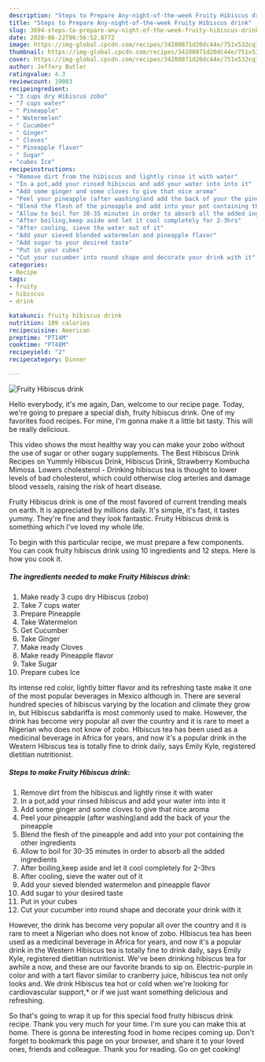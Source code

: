 ```yaml
---
description: "Steps to Prepare Any-night-of-the-week Fruity Hibiscus drink"
title: "Steps to Prepare Any-night-of-the-week Fruity Hibiscus drink"
slug: 3694-steps-to-prepare-any-night-of-the-week-fruity-hibiscus-drink
date: 2020-06-22T06:56:52.877Z
image: https://img-global.cpcdn.com/recipes/34280871d20dc44e/751x532cq70/fruity-hibiscus-drink-recipe-main-photo.jpg
thumbnail: https://img-global.cpcdn.com/recipes/34280871d20dc44e/751x532cq70/fruity-hibiscus-drink-recipe-main-photo.jpg
cover: https://img-global.cpcdn.com/recipes/34280871d20dc44e/751x532cq70/fruity-hibiscus-drink-recipe-main-photo.jpg
author: Jeffery Butler
ratingvalue: 4.3
reviewcount: 19003
recipeingredient:
- "3 cups dry Hibiscus zobo"
- "7 cups water"
- " Pineapple"
- " Watermelon"
- " Cucumber"
- " Ginger"
- " Cloves"
- " Pineapple flavor"
- " Sugar"
- "cubes Ice"
recipeinstructions:
- "Remove dirt from the hibiscus and lightly rinse it with water"
- "In a pot,add your rinsed hibiscus and add your water into into it"
- "Add some ginger and some cloves to give that nice aroma"
- "Peel your pineapple (after washing)and add the back of your the pineapple"
- "Blend the flesh of the pineapple and add into your pot containing the other ingredients"
- "Allow to boil for 30-35 minutes in order to absorb all the added ingredients"
- "After boiling,keep aside and let it cool completely for 2-3hrs"
- "After cooling, sieve the water out of it"
- "Add your sieved blended watermelon and pineapple flavor"
- "Add sugar to your desired taste"
- "Put in your cubes"
- "Cut your cucumber into round shape and decorate your drink with it"
categories:
- Recipe
tags:
- fruity
- hibiscus
- drink

katakunci: fruity hibiscus drink 
nutrition: 109 calories
recipecuisine: American
preptime: "PT14M"
cooktime: "PT48M"
recipeyield: "2"
recipecategory: Dinner

---
```



![Fruity Hibiscus drink](https://img-global.cpcdn.com/recipes/34280871d20dc44e/751x532cq70/fruity-hibiscus-drink-recipe-main-photo.jpg)

Hello everybody, it's me again, Dan, welcome to our recipe page. Today, we're going to prepare a special dish, fruity hibiscus drink. One of my favorites food recipes. For mine, I'm gonna make it a little bit tasty. This will be really delicious.

This video shows the most healthy way you can make your zobo without the use of sugar or other sugary supplements. The Best Hibiscus Drink Recipes on Yummly Hibiscus Drink, Hibiscus Drink, Strawberry Kombucha Mimosa. Lowers cholesterol - Drinking hibiscus tea is thought to lower levels of bad cholesterol, which could otherwise clog arteries and damage blood vessels, raising the risk of heart disease.

Fruity Hibiscus drink is one of the most favored of current trending meals on earth. It is appreciated by millions daily. It's simple, it's fast, it tastes yummy. They're fine and they look fantastic. Fruity Hibiscus drink is something which I've loved my whole life.


To begin with this particular recipe, we must prepare a few components. You can cook fruity hibiscus drink using 10 ingredients and 12 steps. Here is how you cook it.

<!--inarticleads1-->

##### The ingredients needed to make Fruity Hibiscus drink:

1. Make ready 3 cups dry Hibiscus (zobo)
1. Take 7 cups water
1. Prepare  Pineapple
1. Take  Watermelon
1. Get  Cucumber
1. Take  Ginger
1. Make ready  Cloves
1. Make ready  Pineapple flavor
1. Take  Sugar
1. Prepare cubes Ice


Its intense red color, lightly bitter flavor and its refreshing taste make it one of the most popular beverages in Mexico although in. There are several hundred species of hibiscus varying by the location and climate they grow in, but Hibiscus sabdariffa is most commonly used to make. However, the drink has become very popular all over the country and it is rare to meet a Nigerian who does not know of zobo. HIbiscus tea has been used as a medicinal beverage in Africa for years, and now it&#39;s a popular drink in the Western Hibiscus tea is totally fine to drink daily, says Emily Kyle, registered dietitian nutritionist. 

<!--inarticleads2-->

##### Steps to make Fruity Hibiscus drink:

1. Remove dirt from the hibiscus and lightly rinse it with water
1. In a pot,add your rinsed hibiscus and add your water into into it
1. Add some ginger and some cloves to give that nice aroma
1. Peel your pineapple (after washing)and add the back of your the pineapple
1. Blend the flesh of the pineapple and add into your pot containing the other ingredients
1. Allow to boil for 30-35 minutes in order to absorb all the added ingredients
1. After boiling,keep aside and let it cool completely for 2-3hrs
1. After cooling, sieve the water out of it
1. Add your sieved blended watermelon and pineapple flavor
1. Add sugar to your desired taste
1. Put in your cubes
1. Cut your cucumber into round shape and decorate your drink with it


However, the drink has become very popular all over the country and it is rare to meet a Nigerian who does not know of zobo. HIbiscus tea has been used as a medicinal beverage in Africa for years, and now it&#39;s a popular drink in the Western Hibiscus tea is totally fine to drink daily, says Emily Kyle, registered dietitian nutritionist. We&#39;ve been drinking hibiscus tea for awhile a now, and these are our favorite brands to sip on. Electric-purple in color and with a tart flavor similar to cranberry juice, hibiscus tea not only looks and. We drink Hibiscus tea hot or cold when we&#39;re looking for cardiovascular support,* or if we just want something delicious and refreshing. 

So that's going to wrap it up for this special food fruity hibiscus drink recipe. Thank you very much for your time. I'm sure you can make this at home. There is gonna be interesting food in home recipes coming up. Don't forget to bookmark this page on your browser, and share it to your loved ones, friends and colleague. Thank you for reading. Go on get cooking!
